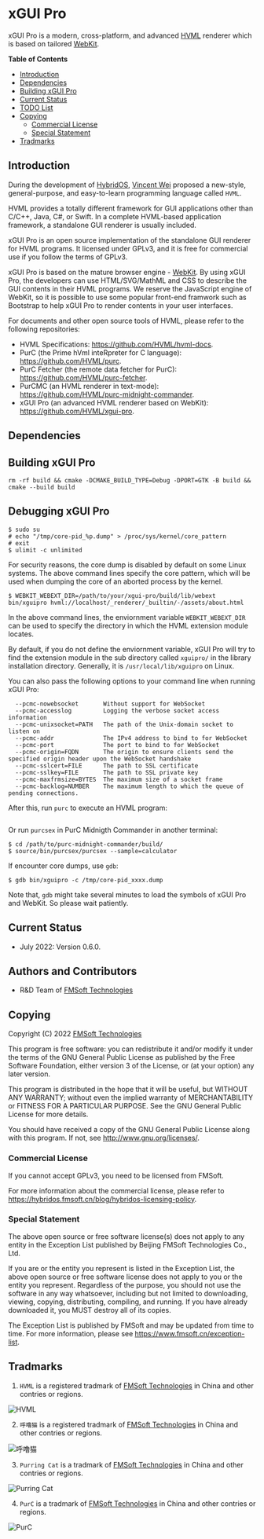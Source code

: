 # xGUI Pro

xGUI Pro is a modern, cross-platform, and advanced [HVML] renderer which is
based on tailored [WebKit].

**Table of Contents**

[//]:# (START OF TOC)

- [Introduction](#introduction)
- [Dependencies](#dependencies)
- [Building xGUI Pro](#building-xgui-pro)
- [Current Status](#current-status)
- [TODO List](#todo-list)
- [Copying](#copying)
   + [Commercial License](#commercial-license)
   + [Special Statement](#special-statement)
- [Tradmarks](#tradmarks)

[//]:# (END OF TOC)

## Introduction

During the development of [HybridOS], [Vincent Wei] proposed a new-style,
general-purpose, and easy-to-learn programming language called `HVML`.

HVML provides a totally different framework for GUI applications other than
C/C++, Java, C#, or Swift. In a complete HVML-based application framework,
a standalone GUI renderer is usually included.

xGUI Pro is an open source implementation of the standalone GUI renderer
for HVML programs. It licensed under GPLv3, and it is free for commercial
use if you follow the terms of GPLv3.

xGUI Pro is based on the mature browser engine - [WebKit]. By using xGUI Pro,
the developers can use HTML/SVG/MathML and CSS to describe the GUI contents
in their HVML programs. We reserve the JavaScript engine of WebKit, so it is
possible to use some popular front-end framwork such as Bootstrap to help
xGUI Pro to render contents in your user interfaces.

For documents and other open source tools of HVML, please refer to the
following repositories:

- HVML Specifications: <https://github.com/HVML/hvml-docs>.
- PurC (the Prime hVml inteRpreter for C language): <https://github.com/HVML/purc>.
- PurC Fetcher (the remote data fetcher for PurC): <https://github.com/HVML/purc-fetcher>.
- PurCMC (an HVML renderer in text-mode): <https://github.com/HVML/purc-midnight-commander>.
- xGUI Pro (an advanced HVML renderer based on WebKit): <https://github.com/HVML/xgui-pro>.

## Dependencies


## Building xGUI Pro

```
rm -rf build && cmake -DCMAKE_BUILD_TYPE=Debug -DPORT=GTK -B build && cmake --build build
```

## Debugging xGUI Pro

```
$ sudo su
# echo "/tmp/core-pid_%p.dump" > /proc/sys/kernel/core_pattern
# exit
$ ulimit -c unlimited
```

For security reasons, the core dump is disabled by default on some
Linux systems. The above command lines specify the core pattern, which will
be used when dumping the core of an aborted process by the kernel.

```
$ WEBKIT_WEBEXT_DIR=/path/to/your/xgui-pro/build/lib/webext bin/xguipro hvml://localhost/_renderer/_builtin/-/assets/about.html
```

In the above command lines, the enviornment variable `WEBKIT_WEBEXT_DIR` can be
used to specify the directory in which the HVML extension module locates.

By default, if you do not define the enviornment variable, xGUI Pro will try to
find the extension module in the sub directory called `xguipro/` in the library
installation directory. Generally, it is `/usr/local/lib/xguipro` on Linux.

You can also pass the following options to your command line when running xGUI Pro:

```
  --pcmc-nowebsocket       Without support for WebSocket
  --pcmc-accesslog         Logging the verbose socket access information
  --pcmc-unixsocket=PATH   The path of the Unix-domain socket to listen on
  --pcmc-addr              The IPv4 address to bind to for WebSocket
  --pcmc-port              The port to bind to for WebSocket
  --pcmc-origin=FQDN       The origin to ensure clients send the specified origin header upon the WebSocket handshake
  --pcmc-sslcert=FILE      The path to SSL certificate
  --pcmc-sslkey=FILE       The path to SSL private key
  --pcmc-maxfrmsize=BYTES  The maximum size of a socket frame
  --pcmc-backlog=NUMBER    The maximum length to which the queue of pending connections.
```

After this, run `purc` to execute an HVML program:

```
```

Or run `purcsex` in PurC Midnigth Commander in another terminal:

```
$ cd /path/to/purc-midnight-commander/build/
$ source/bin/purcsex/purcsex --sample=calculator
```

If encounter core dumps, use `gdb`:

```
$ gdb bin/xguipro -c /tmp/core-pid_xxxx.dump
```

Note that, `gdb` might take several minutes to load the symbols of xGUI Pro
and WebKit. So please wait patiently.

## Current Status

- July 2022: Version 0.6.0.

## Authors and Contributors

- R&D Team of [FMSoft Technologies]

## Copying

Copyright (C) 2022 [FMSoft Technologies]

This program is free software: you can redistribute it and/or modify
it under the terms of the GNU General Public License as published by
the Free Software Foundation, either version 3 of the License, or
(at your option) any later version.

This program is distributed in the hope that it will be useful,
but WITHOUT ANY WARRANTY; without even the implied warranty of
MERCHANTABILITY or FITNESS FOR A PARTICULAR PURPOSE.  See the
GNU General Public License for more details.

You should have received a copy of the GNU General Public License
along with this program.  If not, see <http://www.gnu.org/licenses/>.

### Commercial License

If you cannot accept GPLv3, you need to be licensed from FMSoft.

For more information about the commercial license, please refer to
<https://hybridos.fmsoft.cn/blog/hybridos-licensing-policy>.

### Special Statement

The above open source or free software license(s) does
not apply to any entity in the Exception List published by
Beijing FMSoft Technologies Co., Ltd.

If you are or the entity you represent is listed in the Exception List,
the above open source or free software license does not apply to you
or the entity you represent. Regardless of the purpose, you should not
use the software in any way whatsoever, including but not limited to
downloading, viewing, copying, distributing, compiling, and running.
If you have already downloaded it, you MUST destroy all of its copies.

The Exception List is published by FMSoft and may be updated
from time to time. For more information, please see
<https://www.fmsoft.cn/exception-list>.

## Tradmarks

1) `HVML` is a registered tradmark of [FMSoft Technologies] in China and other contries or regions.

![HVML](https://www.fmsoft.cn/application/files/8116/1931/8777/HVML256132.jpg)

2) `呼噜猫` is a registered tradmark of [FMSoft Technologies] in China and other contries or regions.

![呼噜猫](https://www.fmsoft.cn/application/files/8416/1931/8781/256132.jpg)

3) `Purring Cat` is a tradmark of [FMSoft Technologies] in China and other contries or regions.

![Purring Cat](https://www.fmsoft.cn/application/files/2816/1931/9258/PurringCat256132.jpg)

4) `PurC` is a tradmark of [FMSoft Technologies] in China and other contries or regions.

![PurC](https://www.fmsoft.cn/application/files/5716/2813/0470/PurC256132.jpg)

[Beijing FMSoft Technologies Co., Ltd.]: https://www.fmsoft.cn
[FMSoft Technologies]: https://www.fmsoft.cn
[FMSoft]: https://www.fmsoft.cn
[HybridOS Official Site]: https://hybridos.fmsoft.cn
[HybridOS]: https://hybridos.fmsoft.cn

[HVML]: https://github.com/HVML
[MiniGUI]: http:/www.minigui.com
[WebKit]: https://webkit.org
[HTML 5.3]: https://www.w3.org/TR/html53/
[DOM Specification]: https://dom.spec.whatwg.org/
[WebIDL Specification]: https://heycam.github.io/webidl/
[CSS 2.2]: https://www.w3.org/TR/CSS22/
[CSS Box Model Module Level 3]: https://www.w3.org/TR/css-box-3/

[Vincent Wei]: https://github.com/VincentWei
